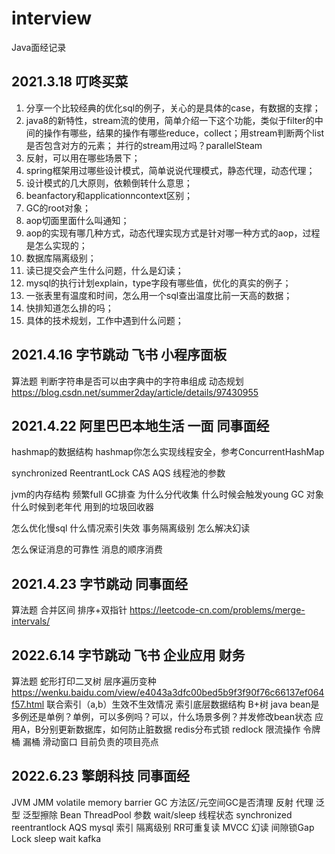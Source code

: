 # interview
Java面经记录

## 2021.3.18 叮咚买菜
1. 分享一个比较经典的优化sql的例子，关心的是具体的case，有数据的支撑；
2. java8的新特性，stream流的使用，简单介绍一下这个功能，类似于filter的中间的操作有哪些，结果的操作有哪些reduce，collect；用stream判断两个list是否包含对方的元素；
并行的stream用过吗？parallelSteam
3. 反射，可以用在哪些场景下；
4. spring框架用过哪些设计模式，简单说说代理模式，静态代理，动态代理；
5. 设计模式的几大原则，依赖倒转什么意思；
6. beanfactory和applicationncontext区别；
7. GC的root对象；
8. aop切面里面什么叫通知；
9. aop的实现有哪几种方式，动态代理实现方式是针对哪一种方式的aop，过程是怎么实现的；
10. 数据库隔离级别；
11. 读已提交会产生什么问题，什么是幻读；
12. mysql的执行计划explain，type字段有哪些值，优化的真实的例子；
13. 一张表里有温度和时间，怎么用一个sql查出温度比前一天高的数据；
14. 快排知道怎么排的吗；
15. 具体的技术规划，工作中遇到什么问题；


## 2021.4.16 字节跳动 飞书 小程序面板
算法题 判断字符串是否可以由字典中的字符串组成 动态规划 https://blog.csdn.net/summer2day/article/details/97430955


## 2021.4.22 阿里巴巴本地生活 一面 同事面经
hashmap的数据结构
hashmap你怎么实现线程安全，参考ConcurrentHashMap

synchronized  ReentrantLock
CAS  AQS
线程池的参数

jvm的内存结构
频繁full GC排查
为什么分代收集
什么时候会触发young GC
对象什么时候到老年代
用到的垃圾回收器

怎么优化慢sql
什么情况索引失效
事务隔离级别  怎么解决幻读

怎么保证消息的可靠性
消息的顺序消费


## 2021.4.23 字节跳动 同事面经
算法题 合并区间  排序+双指针 https://leetcode-cn.com/problems/merge-intervals/


## 2022.6.14 字节跳动 飞书 企业应用 财务
算法题 蛇形打印二叉树 层序遍历变种  https://wenku.baidu.com/view/e4043a3dfc00bed5b9f3f90f76c66137ef064f57.html
联合索引（a,b）生效不生效情况
索引底层数据结构 B+树
java bean是多例还是单例？单例，可以多例吗？可以，什么场景多例？并发修改bean状态
应用A，B分别更新数据库，如何防止脏数据  redis分布式锁 redlock 
限流操作 令牌桶 漏桶 滑动窗口
目前负责的项目亮点 


## 2022.6.23 擎朗科技 同事面经
JVM JMM volatile memory barrier
GC 方法区/元空间GC是否清理
反射 代理  泛型 泛型擦除 Bean
ThreadPool 参数 wait/sleep 线程状态
synchronized reentrantlock AQS
mysql 索引 隔离级别 RR可重复读 MVCC 幻读 间隙锁Gap Lock
sleep wait
kafka
